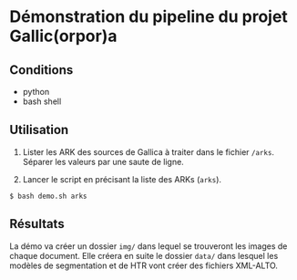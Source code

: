 # Démonstration du pipeline du projet Gallic(orpor)a

## Conditions
- python
- bash shell

## Utilisation
1. Lister les ARK des sources de Gallica à traiter dans le fichier `/arks`. Séparer les valeurs par une saute de ligne.

2. Lancer le script en précisant la liste des ARKs (`arks`).

`$ bash demo.sh arks`

## Résultats
La démo va créer un dossier `img/` dans lequel se trouveront les images de chaque document. Elle créera en suite le dossier `data/` dans lesquel les modèles de segmentation et de HTR vont créer des fichiers XML-ALTO.
